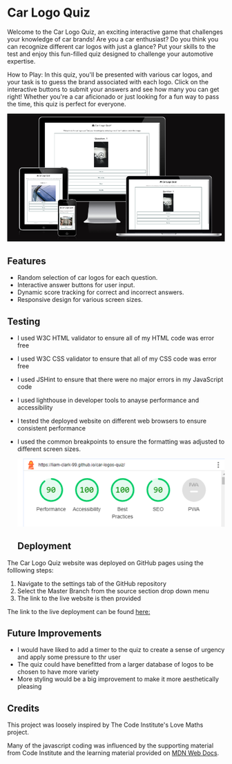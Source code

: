 # Car Logo Quiz

Welcome to the Car Logo Quiz, an exciting interactive game that challenges your knowledge of car brands! Are you a car enthusiast? Do you think you can recognize different car logos with just a glance? Put your skills to the test and enjoy this fun-filled quiz designed to challenge your automotive expertise.

How to Play:
In this quiz, you'll be presented with various car logos, and your task is to guess the brand associated with each logo. Click on the interactive buttons to submit your answers and see how many you can get right! Whether you're a car aficionado or just looking for a fun way to pass the time, this quiz is perfect for everyone.

![url](assets/images/amiresponsive.png)

## Features

- Random selection of car logos for each question.
- Interactive answer buttons for user input.
- Dynamic score tracking for correct and incorrect answers.
- Responsive design for various screen sizes.

## Testing

- I used W3C HTML validator to ensure all of my HTML code was error free
- I used W3C CSS validator to ensure that all of my CSS code was error free
- I used JSHint to ensure that there were no major errors in my JavaScript code
- I used lighthouse in developer tools to anayse performance and accessibility
- I tested the deployed website on different web browsers to ensure consistent performance
- I used the common breakpoints to ensure the formatting was adjusted to different screen sizes. 
  
  ![url](assets/images/lighthouse.png)

  ## Deployment

The Car Logo Quiz website was deployed on GitHub pages using the folllowing steps:

1. Navigate to the settings tab of the GitHub repository
2. Select the Master Branch from the source section drop down menu
3. The link to the live website is then provided

The link to the live deployment can be found [here:](https://liam-clark-99.github.io/car-logos-quiz/)

## Future Improvements

- I would have liked to add a timer to the quiz to create a sense of urgency and apply some pressure to thr user
- The quiz could have benefitted from a larger database of logos to be chosen to have more variety
- More styling would be a big improvement to make it more aesthetically pleasing


## Credits

This project was loosely inspired by The Code Institute's Love Maths project.

Many of the javascript coding was influenced by the supporting material from Code Institute and the learning material provided on [MDN Web Docs](https://developer.mozilla.org/en-US/).
